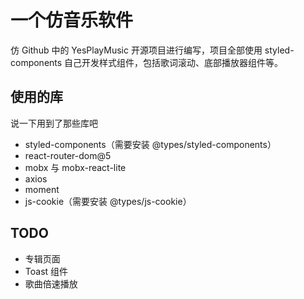 # 一个仿音乐软件

仿 Github 中的 YesPlayMusic 开源项目进行编写，项目全部使用 styled-components 自己开发样式组件，包括歌词滚动、底部播放器组件等。

## 使用的库

说一下用到了那些库吧

- styled-components（需要安装 @types/styled-components）
- react-router-dom@5
- mobx 与 mobx-react-lite
- axios
- moment
- js-cookie（需要安装 @types/js-cookie）

## TODO
- 专辑页面
- Toast 组件
- 歌曲倍速播放

